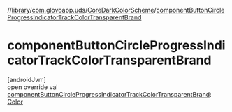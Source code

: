 //[library](../../../index.md)/[com.glovoapp.uds](../index.md)/[CoreDarkColorScheme](index.md)/[componentButtonCircleProgressIndicatorTrackColorTransparentBrand](component-button-circle-progress-indicator-track-color-transparent-brand.md)

# componentButtonCircleProgressIndicatorTrackColorTransparentBrand

[androidJvm]\
open override val [componentButtonCircleProgressIndicatorTrackColorTransparentBrand](component-button-circle-progress-indicator-track-color-transparent-brand.md): [Color](https://developer.android.com/reference/kotlin/androidx/compose/ui/graphics/Color.html)
